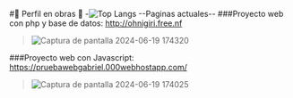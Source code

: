 #🚧 Perfil en obras 🚧
-![Top Langs](https://github-readme-stats.vercel.app/api/top-langs/?username=SkynoDore&layout=compact)
--Paginas actuales--
###Proyecto web con php y base de datos: 
http://ohnigiri.free.nf 
>![Captura de pantalla 2024-06-19 174320](https://github.com/SkynoDore/SkynoDore/assets/40807192/146f4589-0b09-48f4-8374-520f7a933499)



###Proyecto web con Javascript: 
https://pruebawebgabriel.000webhostapp.com/
>![Captura de pantalla 2024-06-19 174025](https://github.com/SkynoDore/SkynoDore/assets/40807192/e738de2d-a34c-447f-9ef4-5d68177c3928)

